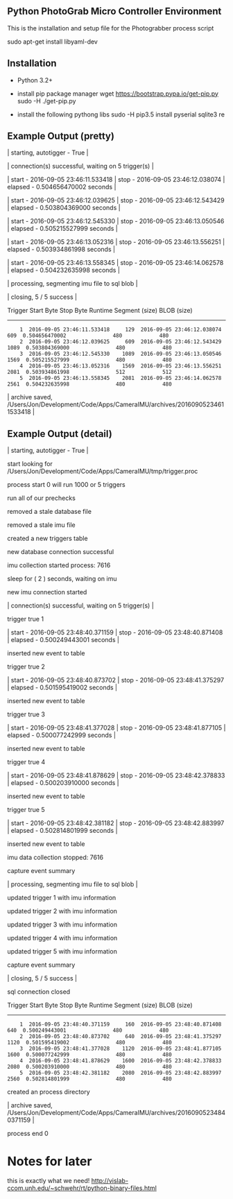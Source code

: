 ## Python PhotoGrab Micro Controller Environment

This is the installation and setup file for the Photograbber process script

sudo apt-get install libyaml-dev

## Installation
- Python 3.2+
- install pip package manager
    wget https://bootstrap.pypa.io/get-pip.py
    sudo -H ./get-pip.py
    
- install the following pythong libs
    sudo -H pip3.5 install pyserial sqlite3 re

## Example Output (pretty)
| starting, autotigger - True |

| connection(s) successful, waiting on 5 trigger(s) |

| start - 2016-09-05 23:46:11.533418 | stop - 2016-09-05 23:46:12.038074 | elapsed - 0.504656470002 seconds |

| start - 2016-09-05 23:46:12.039625 | stop - 2016-09-05 23:46:12.543429 | elapsed - 0.503804369000 seconds |

| start - 2016-09-05 23:46:12.545330 | stop - 2016-09-05 23:46:13.050546 | elapsed - 0.505215527999 seconds |

| start - 2016-09-05 23:46:13.052316 | stop - 2016-09-05 23:46:13.556251 | elapsed - 0.503934861998 seconds |

| start - 2016-09-05 23:46:13.558345 | stop - 2016-09-05 23:46:14.062578 | elapsed - 0.504232635998 seconds |

| processing, segmenting imu file to sql blob |

| closing,  5 / 5 success |

  Trigger  Start                         Byte  Stop                          Byte         Runtime    Segment (size)    BLOB (size)
---------  --------------------------  ------  --------------------------  ------  --------------  ----------------  -------------
        1  2016-09-05 23:46:11.533418     129  2016-09-05 23:46:12.038074     609  0.504656470002               480            480
        2  2016-09-05 23:46:12.039625     609  2016-09-05 23:46:12.543429    1089  0.503804369000               480            480
        3  2016-09-05 23:46:12.545330    1089  2016-09-05 23:46:13.050546    1569  0.505215527999               480            480
        4  2016-09-05 23:46:13.052316    1569  2016-09-05 23:46:13.556251    2081  0.503934861998               512            512
        5  2016-09-05 23:46:13.558345    2081  2016-09-05 23:46:14.062578    2561  0.504232635998               480            480

| archive saved,  /Users/Jon/Development/Code/Apps/CameraIMU/archives/20160905234611533418 |    

## Example Output (detail)
| starting, autotigger - True |

start looking for  /Users/Jon/Development/Code/Apps/CameraIMU/tmp/trigger.proc

process start  0  will run  1000  or  5  triggers

 run all of our prechecks 
 
 removed a stale database file 
 
 removed a stale imu file 
 
 created a new triggers table 
 
 new database connection successful 
 
 imu collection started process:  7616
 
 sleep for ( 2 ) seconds, waiting on imu 
 
 new imu connection started 
 
| connection(s) successful, waiting on 5 trigger(s) |

 trigger true  1
 
| start - 2016-09-05 23:48:40.371159 | stop - 2016-09-05 23:48:40.871408 | elapsed - 0.500249443001 seconds |

 inserted new event to table 
 
 trigger true  2
 
| start - 2016-09-05 23:48:40.873702 | stop - 2016-09-05 23:48:41.375297 | elapsed - 0.501595419002 seconds |

 inserted new event to table 
 
 trigger true  3
 
| start - 2016-09-05 23:48:41.377028 | stop - 2016-09-05 23:48:41.877105 | elapsed - 0.500077242999 seconds |

 inserted new event to table 
 
 trigger true  4
 
| start - 2016-09-05 23:48:41.878629 | stop - 2016-09-05 23:48:42.378833 | elapsed - 0.500203910000 seconds |

 inserted new event to table 
 
 trigger true  5
 
| start - 2016-09-05 23:48:42.381182 | stop - 2016-09-05 23:48:42.883997 | elapsed - 0.502814801999 seconds |

 inserted new event to table 
 
 imu data collection stopped:  7616
 
 capture event summary 
 
| processing, segmenting imu file to sql blob |

 updated trigger 1 with imu information 
 
 updated trigger 2 with imu information 
 
 updated trigger 3 with imu information 
 
 updated trigger 4 with imu information 
 
 updated trigger 5 with imu information 
 
 capture event summary 
 
| closing,  5 / 5 success |

 sql connection closed 
 
  Trigger  Start                         Byte  Stop                          Byte         Runtime    Segment (size)    BLOB (size)
---------  --------------------------  ------  --------------------------  ------  --------------  ----------------  -------------
        1  2016-09-05 23:48:40.371159     160  2016-09-05 23:48:40.871408     640  0.500249443001               480            480
        2  2016-09-05 23:48:40.873702     640  2016-09-05 23:48:41.375297    1120  0.501595419002               480            480
        3  2016-09-05 23:48:41.377028    1120  2016-09-05 23:48:41.877105    1600  0.500077242999               480            480
        4  2016-09-05 23:48:41.878629    1600  2016-09-05 23:48:42.378833    2080  0.500203910000               480            480
        5  2016-09-05 23:48:42.381182    2080  2016-09-05 23:48:42.883997    2560  0.502814801999               480            480
 
 created an process directory 
 
| archive saved,  /Users/Jon/Development/Code/Apps/CameraIMU/archives/20160905234840371159 |

 process end  0    
    
# Notes for later
this is exactly what we need!
http://vislab-ccom.unh.edu/~schwehr/rt/python-binary-files.html